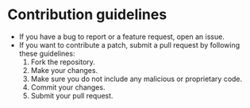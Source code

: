 # Contribution guidelines

* If you have a bug to report or a feature request, open an issue.
* If you want to contribute a patch, submit a pull request by following these guidelines:
    1. Fork the repository.
    2. Make your changes.
    3. Make sure you do not include any malicious or proprietary code.
    4. Commit your changes.
    5. Submit your pull request.
